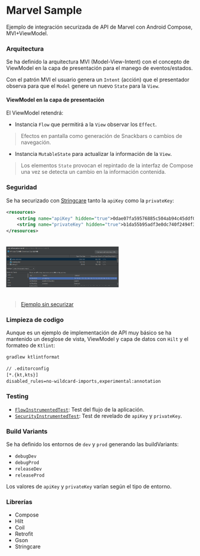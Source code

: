 # Marvel Sample

Ejemplo de integración securizada de API de Marvel con Android Compose, MVI+ViewModel.

### Arquitectura

Se ha definido la arquitectura MVI (Model-View-Intent) con el concepto de ViewModel en la capa de presentación para el manego de eventos/estados.

Con el patrón MVI el usuario genera un `Intent` (acción) que el presentador observa para que el `Model` genere un nuevo `State` para la `View`.

#### ViewModel en la capa de presentación

El ViewModel retendrá:

- Instancia `Flow` que permitirá a la `View` observar los `Effect`.
> Efectos en pantalla como generación de Snackbars o cambios de navegación.
- Instancia `MutableState` para actualizar la información de la `View`.
> Los elementos `State` provocan el repintado de la interfaz de Compose una vez se detecta un cambio en la información contenida.

### Seguridad

Se ha securizado con [Stringcare](https://github.com/stringcare) tanto la `apiKey` como la `privateKey`:

```xml
<resources>
    <string name="apiKey" hidden="true">0dae07fa59576885c504ab94c45ddf0f</string>
    <string name="privateKey" hidden="true">b1da55b95adf3e0dc740f2494f3233088ff54d9b</string>
</resources>
```

<img width="60%" vspace="20" src="https://github.com/efraespada/marvel/raw/develop/images/secure.png">

> [Ejemplo sin securizar](https://github.com/efraespada/marvel/raw/develop/images/not_secure.png)

### Limpieza de codigo

Aunque es un ejemplo de implementación de API muy básico se ha mantenido un desglose de vista, ViewModel y capa de datos con `Hilt` y el formateo de `Ktlint`:

```bash
gradlew ktlintformat
```
```txt
// .editorconfig
[*.{kt,kts}]
disabled_rules=no-wildcard-imports,experimental:annotation
```

### Testing

- [`FlowInstrumentedTest`](https://github.com/efraespada/marvel/blob/master/app/src/androidTest/java/com/efraespada/marvel/FlowInstrumentedTest.kt): Test del flujo de la aplicación.
- [`SecurityInstrumentedTest`](https://github.com/efraespada/marvel/blob/master/app/src/androidTest/java/com/efraespada/marvel/SecurityInstrumentedTest.kt): Test de revelado de `apiKey` y `privateKey`.

### Build Variants

Se ha definido los entornos de `dev` y `prod` generando las buildVariants:

- `debugDev`
- `debugProd`
- `releaseDev`
- `releaseProd`

Los valores de `apiKey` y `privateKey` varían según el tipo de entorno.


### Librerías

- Compose
- Hilt
- Coil
- Retrofit
- Gson
- Stringcare

